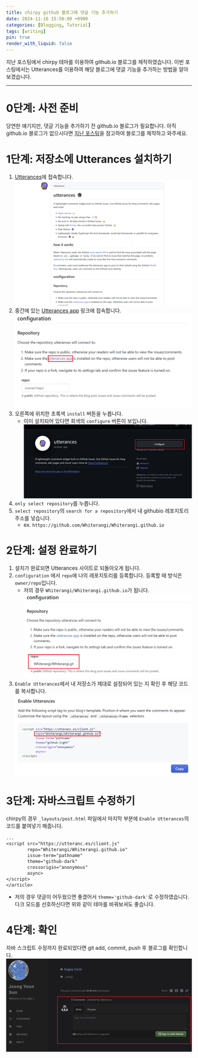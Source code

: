 ```yaml
---
title: chirpy github 블로그에 댓글 기능 추가하기
date: 2024-11-16 15:50:00 +0900
categories: [Blogging, Tutorial]
tags: [writing]
pin: true
render_with_liquid: false
---
```

지난 포스팅에서 chirpy 테마를 이용하여 github.io 블로그를 제작하였습니다.
이번 포스팅에서는 Utterances를 이용하여 해당 블로그에 댓글 기능을 추가하는 방법을 알아보겠습니다.

<hr>

# 0단계: 사전 준비
당연한 얘기지만, 댓글 기능을 추가하기 전 github.io 블로그가 필요합니다. 아직 github.io 블로그가 없으시다면 [지난 포스팅](https://whiterangi.github.io/posts/how-to-make-gitblog/)을 참고하여 블로그를 제작하고 와주세요.

# 1단계: 저장소에 Utterances 설치하기
1. [Utterances](https://utteranc.es/)에 접속합니다.
![Utterances](https://github.com/Whiterangi/Whiterangi.github.io/blob/main/assets/img/blog%20img/2024-11-16-comment/1.png?raw=true)
2. 중간에 있는 [Utterances app](https://github.com/apps/utterances) 링크에 접속합니다. 
![Utt_app](https://github.com/Whiterangi/Whiterangi.github.io/blob/main/assets/img/blog%20img/2024-11-16-comment/2.png?raw=true)
3. 오른쪽에 위치한 초록색 ```install``` 버튼을 누릅니다.
   - 이미 설치되어 있다면 회색의 ```configure``` 버튼이 보입니다.
![install](https://github.com/Whiterangi/Whiterangi.github.io/blob/main/assets/img/blog%20img/2024-11-16-comment/3.png?raw=true)
4. ```only select repository```를 누릅니다.
5. ```select repository```의 ```search for a repository```에서 내 githubio 레포지토리 주소를 넣습니다.
   - ex. ```https://github.com/Whiterangi/Whiterangi.github.io```


# 2단계: 설정 완료하기
1. 설치가 완료되면 Utterances 사이트로 되돌아오게 됩니다.
2. ```configuration``` 에서 ```repo```에 나의 레포지토리를 등록합니다. 등록할 때 방식은 ```owner/repo```입니다. 
   - 저의 경우 ```Whiterangi/Whiterangi.github.io```가 됩니다.
![repo](https://github.com/Whiterangi/Whiterangi.github.io/blob/main/assets/img/blog%20img/2024-11-16-comment/4.png?raw=true)
3. ```Enable Utterances```에서 내 저장소가 제대로 설정되어 있는 지 확인 후 해당 코드를 복사합니다.
![check](https://github.com/Whiterangi/Whiterangi.github.io/blob/main/assets/img/blog%20img/2024-11-16-comment/5.png?raw=true)

# 3단계: 자바스크립트 수정하기
chirpy의 경우 ```_layouts/post.html``` 파일에서 마지막 부분에 ```Enable Utterances```의 코드를 붙여넣기 해줍니다.

``` 
...
<script src="https://utteranc.es/client.js"
        repo="Whiterangi/Whiterangi.github.io"
        issue-term="pathname"
        theme="github-dark"
        crossorigin="anonymous"
        async>
</script>
</article>
```
- 저의 경우 댓글이 어두웠으면 좋겠어서 ```theme='github-dark'```로 수정하였습니다. 다크 모드를 선호하신다면 위와 같이 테마를 바꿔보셔도 좋습니다.

# 4단계: 확인
자바 스크립트 수정까지 완료되었다면 git add, commit, push 후 블로그를 확인합니다. 
![check_blog](https://github.com/Whiterangi/Whiterangi.github.io/blob/main/assets/img/blog%20img/2024-11-16-comment/6.png?raw=true)